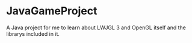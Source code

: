# JavaGameProject

A Java project for me to learn about LWJGL 3 and OpenGL itself and the librarys included in it.
